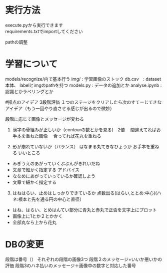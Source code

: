 # 実行方法
execute.pyから実行できます  
requirements.txtでimportしてください

pathの調整

# 学習について
models/recognize/内で基本行う
img/ : 学習画像のストック
db.csv　: dataset本体、 labelとimgのpathを持つ
models.py : データの追加とか
analyse.ipynb : 認識とかラベリングとか

#採点のアイデア
3段階評価
１つのステージをクリアしたら次のすてーじてきなアイデア（もう一回やり直させる感じが出るので微妙）

段階に応じて画像とメッセージが変わる
1. 漢字の骨組みが正しいか（contourの数とかを見る)　2値
 　間違えてればお手本を重ねた画像
　合ってれば花丸を重ねる

2. 形が崩れていないか（バランス） はなまる丸てきなひょうか
     お手本を重ねる
いいところ
-  みぎうえのあがっていくぶぶんがきれいだね 
- 文章で細かく指定する
アドバイス
-  ななめにあがっていっているか確認しよう
- 文章で細かく指定する

3. はねはらい、止めはしっかりできているか 点数出る(はらい,ととめ:中心)(ハネ:根本と先を通る円の中心と直径）
- はね、はらい、とめはんてい部分に青丸と赤丸で正否を文字上にプロット
- 画像上に1とか２とかかく
- 全部丸なら上から花丸


# DBの変更
段階は番号（）
それぞれの段階の画像3つ
段階２のメッセージ+いいか悪いかの評価
段階3のハネ払いのメッセージ＋画像中の数字と対応した番号

